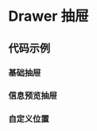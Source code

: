 # Drawer 抽屉

## 代码示例

### 基础抽屉

<code src='./site/baseDrawer.tsx'></code>

### 信息预览抽屉

### 自定义位置

<code src='./site/difPlacement.tsx'></code>

